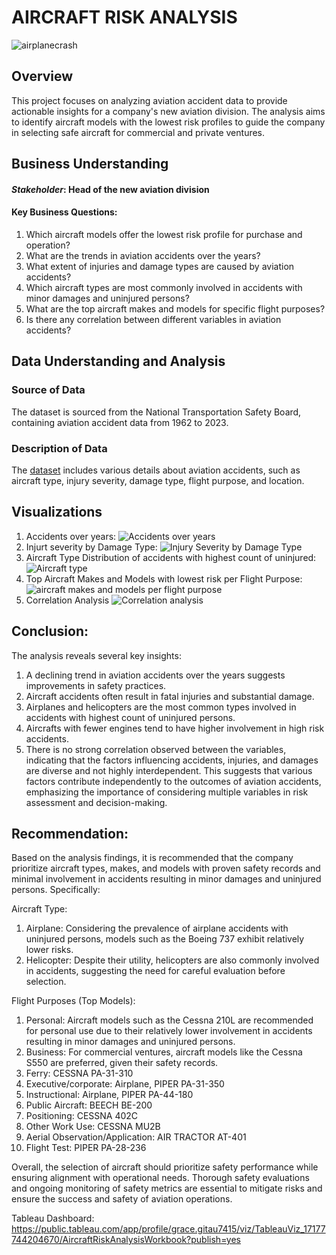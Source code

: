 
# AIRCRAFT RISK ANALYSIS

![airplanecrash](https://github.com/Divinegrace05/aircraft_risk_data_analysis/assets/134943380/85025fc4-43d7-424d-b0e5-2bcdc61d9321)


## Overview
This project focuses on analyzing aviation accident data to provide actionable insights for a company's new aviation division. The analysis aims to identify aircraft models with the lowest risk profiles to guide the company in selecting safe aircraft for commercial and private ventures.

## Business Understanding
#### *Stakeholder*: Head of the new aviation division 

#### Key Business Questions:
1. Which aircraft models offer the lowest risk profile for purchase and operation?
2. What are the trends in aviation accidents over the years?
3. What extent of injuries and damage types are caused by aviation accidents?
4. Which aircraft types are most commonly involved in accidents with minor damages and uninjured persons?
5. What are the top aircraft makes and models for specific flight purposes?
6. Is there any correlation between different variables in aviation accidents?

## Data Understanding and Analysis
### Source of Data
The dataset is sourced from the National Transportation Safety Board, containing aviation accident data from 1962 to 2023.

### Description of Data
The [dataset]([https://www.google.com](https://www.kaggle.com/datasets/khsamaha/aviation-accident-database-synopses)) includes various details about aviation accidents, such as aircraft type, injury severity, damage type, flight purpose, and location.

## Visualizations
1. Accidents over years:
![Accidents over years](https://github.com/Divinegrace05/aircraft_risk_data_analysis/assets/134943380/bb5db6f2-c5d1-4114-8273-1c8057317531)
2. Injurt severity by Damage Type:
![Injury Severity by Damage Type](https://github.com/Divinegrace05/aircraft_risk_data_analysis/assets/134943380/7bbd3ff4-b8d3-4811-9f8b-132ccfdb6f81)
3. Aircraft Type Distribution of accidents with highest count of uninjured:
![Aircraft type](https://github.com/Divinegrace05/aircraft_risk_data_analysis/assets/134943380/36747341-b958-48e5-ab23-6669c516d9cc)
4. Top Aircraft Makes and Models with lowest risk per Flight Purpose: 
![aircraft makes and models per flight purpose](https://github.com/Divinegrace05/aircraft_risk_data_analysis/assets/134943380/e336117e-821a-4a7a-9307-205f7606dfcd)
6. Correlation Analysis
![Correlation analysis](https://github.com/Divinegrace05/aircraft_risk_data_analysis/assets/134943380/49291e04-46eb-40fc-b097-21a41e6aa71d)
   

## Conclusion:
The analysis reveals several key insights:

1. A declining trend in aviation accidents over the years suggests improvements in safety practices.
2. Aircraft accidents often result in fatal injuries and substantial damage.
3. Airplanes and helicopters are the most common types involved in accidents with highest count of uninjured persons.
4. Aircrafts with fewer engines tend to have higher involvement in high risk accidents.
5. There is no strong correlation observed between the variables, indicating that the factors influencing accidents, injuries, and damages are diverse and not highly interdependent. This suggests that various factors contribute independently to the outcomes of aviation accidents, emphasizing the importance of considering multiple variables in risk assessment and decision-making.



## Recommendation:
Based on the analysis findings, it is recommended that the company prioritize aircraft types, makes, and models with proven safety records and minimal involvement in accidents resulting in minor damages and uninjured persons. Specifically:

Aircraft Type:
1. Airplane: Considering the prevalence of airplane accidents with uninjured persons, models such as the Boeing 737 exhibit relatively lower risks.
2. Helicopter: Despite their utility, helicopters are also commonly involved in accidents, suggesting the need for careful evaluation before selection.

Flight Purposes (Top Models):
1. Personal: Aircraft models such as the Cessna 210L are recommended for personal use due to their relatively lower involvement in accidents resulting in minor damages and uninjured persons.
2. Business: For commercial ventures, aircraft models like the Cessna S550 are preferred, given their safety records.
3. Ferry: CESSNA PA-31-310
4. Executive/corporate: Airplane, PIPER PA-31-350
5. Instructional: Airplane, PIPER PA-44-180
6. Public Aircraft: BEECH BE-200
7. Positioning: CESSNA 402C
8. Other Work Use: CESSNA MU2B
9. Aerial Observation/Application: AIR TRACTOR AT-401
10. Flight Test: PIPER PA-28-236

Overall, the selection of aircraft should prioritize safety performance while ensuring alignment with operational needs. Thorough safety evaluations and ongoing monitoring of safety metrics are essential to mitigate risks and ensure the success and safety of aviation operations.

Tableau Dashboard: https://public.tableau.com/app/profile/grace.gitau7415/viz/TableauViz_17177744204670/AircraftRiskAnalysisWorkbook?publish=yes
